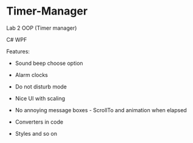 # Timer-Manager
Lab 2 OOP (Timer manager)

C# WPF

Features:

- Sound beep choose option

- Alarm clocks

- Do not disturb mode

- Nice UI with scaling

- No annoying message boxes - ScrollTo and animation when elapsed

- Converters in code

- Styles and so on
